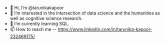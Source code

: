 - 👋 Hi, I’m @tarunikakapoor
- 👀 I’m interested in the intersection of data science and the humanities as well as cognitive science research.
- 🌱 I’m currently learning SQL.
- 📫 How to reach me -- https://www.linkedin.com/in/tarunika-kapoor-232469175/

<!---
tarunikakapoor/tarunikakapoor is a ✨ special ✨ repository because its `README.md` (this file) appears on your GitHub profile.
You can click the Preview link to take a look at your changes.
--->
